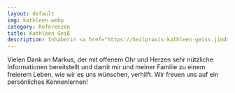 ```yaml
---
layout: default
img: kathleen.webp
category: Referenzen
title: Kathleen Geiß
description: Inhaberin <a href="https://heilpraxis-kathleen-geiss.jimdosite.com" target="_blank">"Heilpraxis Kathleen Geiß"</a>, Mutter von 3 frei aufwachsenden Kindern
---
```


Vielen Dank an Markus, der mit offenem Ohr und Herzen sehr nützliche Informationen bereitstellt und damit mir und meiner Familie zu einem freierem Leben, wie wir es uns wünschen, verhilft. Wir freuen uns auf ein persönliches Kennenlernen!
